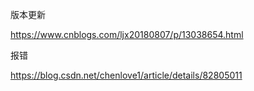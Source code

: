 版本更新



https://www.cnblogs.com/ljx20180807/p/13038654.html





报错

https://blog.csdn.net/chenlove1/article/details/82805011